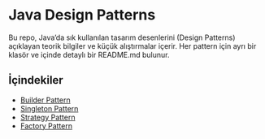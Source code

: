 # Java Design Patterns

Bu repo, Java’da sık kullanılan tasarım desenlerini (Design Patterns) açıklayan teorik bilgiler ve küçük alıştırmalar içerir. Her pattern için ayrı bir klasör ve içinde detaylı bir README.md bulunur.

## İçindekiler

- [Builder Pattern](src/main/java/builder)
- [Singleton Pattern](src/main/java/singleton) 
- [Strategy Pattern](src/main/java/strategy) 
- [Factory Pattern](src/main/java/factory)

